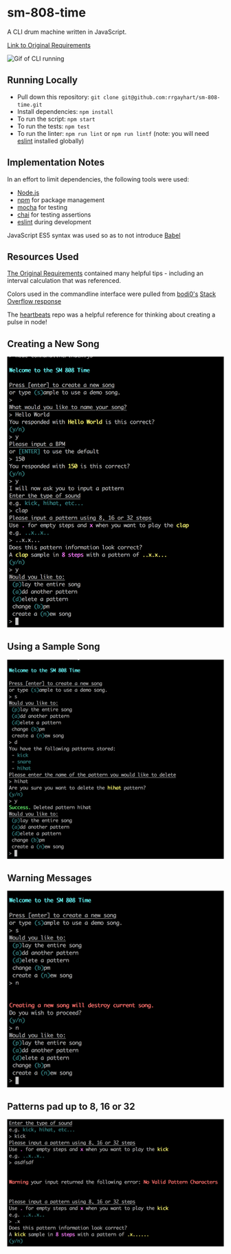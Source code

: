 # sm-808-time

A CLI drum machine written in JavaScript.

[Link to Original Requirements](https://github.com/splicers/sm-808)

![Gif of CLI running](http://g.recordit.co/palDcZVK3B.gif)

## Running Locally

- Pull down this repository: `git clone git@github.com:rrgayhart/sm-808-time.git`
- Install dependencies: `npm install`
- To run the script: `npm start`
- To run the tests: `npm test`
- To run the linter: `npm run lint` or `npm run lintf` (note: you will need [eslint](https://www.npmjs.com/package/eslint) installed globally)

## Implementation Notes

In an effort to limit dependencies, the following tools were used:

- [Node.js](https://nodejs.org/en/)
- [npm](https://www.npmjs.com) for package management
- [mocha](https://www.npmjs.com/package/mocha) for testing
- [chai](https://www.npmjs.com/package/chai) for testing assertions
- [eslint](https://www.npmjs.com/package/eslint) during development

JavaScript ES5 syntax was used so as to not introduce [Babel](https://babeljs.io/)

## Resources Used

[The Original Requirements](https://github.com/splicers/sm-808) contained many helpful tips - including an interval calculation that was referenced.

Colors used in the commandline interface were pulled from [bodi0's](https://stackoverflow.com/users/632524/bodi0) [Stack Overflow response](https://stackoverflow.com/questions/9781218/how-to-change-node-jss-console-font-color)

The [heartbeats](https://github.com/arjunmehta/heartbeats) repo was a helpful reference for thinking about creating a pulse in node!

## Creating a New Song

![new song](https://github.com/rrgayhart/sm-808-time/raw/master/docs/new.png?raw=true )

## Using a Sample Song

![sample song](https://github.com/rrgayhart/sm-808-time/raw/master/docs/sample.png?raw=true )

## Warning Messages

![warning](https://github.com/rrgayhart/sm-808-time/raw/master/docs/warning.png?raw=true )

## Patterns pad up to 8, 16 or 32

![showing paddern padding](https://github.com/rrgayhart/sm-808-time/raw/master/docs/error-padding.png?raw=true )
